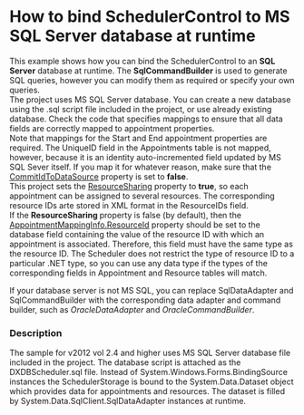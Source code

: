 # How to bind SchedulerControl to MS SQL Server database at runtime


<p>This example shows how you can bind the SchedulerControl to an <strong>SQL Server</strong> database at runtime. The <strong>SqlCommandBuilder</strong> is used to generate SQL queries, however you can modify them as required or specify your own queries.<br />
The project uses MS SQL Server database. You can create a new database using the .sql script file included in the project, or use already existing database. Check the code that specifies mappings to ensure that all data fields are correctly mapped to appointment properties. <br />
Note that mappings for the Start and End appointment properties are required.  The UniqueID field in the Appointments table is not mapped, however, because it is an identity auto-incremented field updated by MS SQL Sever itself. If you map it for whatever reason, make sure that the <a href="http://documentation.devexpress.com/#WindowsForms/DevExpressXtraSchedulerAppointmentStorage_CommitIdToDataSourcetopic"><u>CommitIdToDataSource</u></a> property is set to <strong>false</strong>.<br />
This project sets the <a href="http://documentation.devexpress.com/#WPF/DevExpressXpfSchedulerAppointmentStorage_ResourceSharingtopic"><u>ResourceSharing</u></a> property to <strong>true</strong>, so each appointment can be assigned to several resources. The corresponding resource IDs arte stored in XML format in the ResourceIDs field. <br />
If the <strong>ResourceSharing </strong>property is false (by default), then the <a href="http://documentation.devexpress.com/#CoreLibraries/DevExpressXtraSchedulerAppointmentMappingInfo_ResourceIdtopic"><u>AppointmentMappingInfo.ResourceId</u></a> property should be set to the database field containing the value of the resource ID with which an appointment is associated. Therefore, this field must have the same type as the resource ID. The Scheduler does not restrict the type of resource ID to a particular .NET type, so you can use any data type if the types of the corresponding fields in Appointment and Resource tables will match.</p><p>If your database server is not MS SQL, you can replace SqlDataAdapter and SqlCommandBuilder with the corresponding data adapter and command builder, such as <i>OracleDataAdapter</i> and <i>OracleCommandBuilder</i>.</p>


<h3>Description</h3>

<p>The sample for v2012 vol 2.4 and higher uses MS SQL Server database file included in the project.  The database script is attached as the DXDBScheduler.sql file. Instead of System.Windows.Forms.BindingSource instances the SchedulerStorage is bound to the System.Data.Dataset object which provides data for appointments and resources. The dataset is filled by System.Data.SqlClient.SqlDataAdapter instances at runtime.<br />
</p>

<br/>


